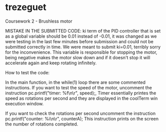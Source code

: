 # trezeguet
Coursework 2 - Brushless motor

MISTAKE IN THE SUBMITTED CODE: ki term of the PID controller that is set as a global variable should be 0.01 instead of -0.01, it was changed as we were testing in the last few minutes before submission and could not be submitted correctly in time. We were meant to submit ki=0.01, terribly sorry for the inconvenience. This variable is responsible for stopping the motor, being negative makes the motor slow down and if it doesn't stop it will accelerate again and keep rotating infinitely.

How to test the code:

In the main function, in the while(1) loop there are some commented instructions. If you want to test the speed of the motor, uncomment the instruction pc.printf("timer: %f\n\r", speed);, Timer essentially printes the speed as rotations per second and they are displayed in the coolTerm win execution window.

If you want to check the rotations per second uncomment the instruction pc.printf("counter: %i\n\r", counterA);
This instruction prints on the screen the number of rotations completed.
